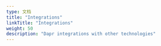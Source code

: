 ```yaml
---
type: 文档
title: "Integrations"
linkTitle: "Integrations"
weight: 50
description: "Dapr integrations with other technologies"
---
```


